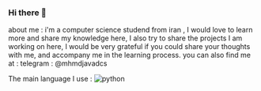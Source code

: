 ### Hi there 👋

about me : 
i'm a computer science studend from iran , 
I would love to learn more and share my knowledge here,
I also try to share the projects I am working on here,
I would be very grateful if you could share your thoughts with me,
and accompany me in the learning process.
you can also find me at : telegram : @mhmdjavadcs

The main language I use :
![python](https://camo.githubusercontent.com/1d077015ed5230ac689c79d86531ae5a3bea2c85733d459767c0c9d755ca6cbf/68747470733a2f2f696d672e736869656c64732e696f2f62616467652f2d507974686f6e2d2532333263336535303f7374796c653d666c61742d737175617265266c6f676f3d707974686f6e)


